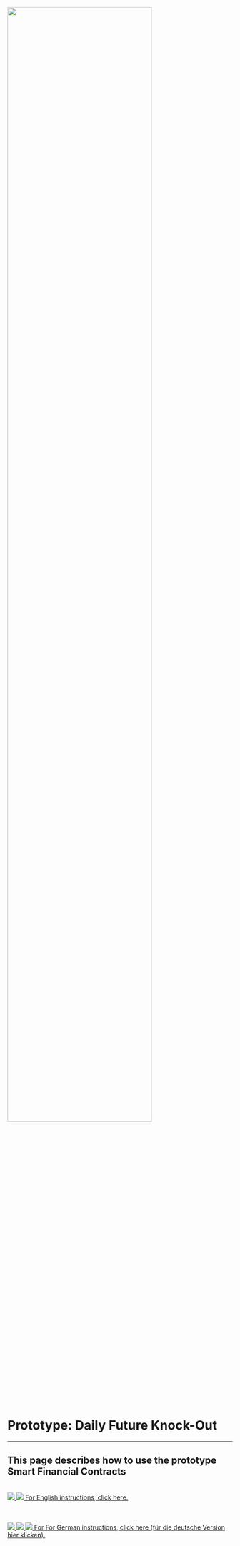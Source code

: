 <a name="sfc"></a>
<img src="https://raw.githubusercontent.com/smart-financial-contracts/smart-financial-contracts.github.io/master/ws_logo.png" width="80%" height="80%">

# Prototype: Daily Future Knock-Out
---
## This page describes how to use the prototype Smart Financial Contracts

<br>
<a href="https://github.com/smart-financial-contracts/smart-financial-contracts.github.io/blob/master/index_en.md#sfc" target="_blank">
<img src="https://raw.githubusercontent.com/smart-financial-contracts/smart-financial-contracts.github.io/master/images/usa.png">  <img src="https://raw.githubusercontent.com/smart-financial-contracts/smart-financial-contracts.github.io/master/images/uk.png">  For English instructions, click here.</a>

<br><br>
<a href="https://github.com/smart-financial-contracts/smart-financial-contracts.github.io/blob/master/index_ger.md#sfc" target="_blank">
<img src="https://raw.githubusercontent.com/smart-financial-contracts/smart-financial-contracts.github.io/master/images/germany.png">  <img src="https://raw.githubusercontent.com/smart-financial-contracts/smart-financial-contracts.github.io/master/images/austria.png">  <img src="https://raw.githubusercontent.com/smart-financial-contracts/smart-financial-contracts.github.io/master/images/switzerland.png">  For For German instructions, click here (für die deutsche Version hier klicken).</a>

